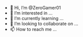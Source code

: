 - 👋 Hi, I’m @ZeroGamer01
- 👀 I’m interested in ...
- 🌱 I’m currently learning ...
- 💞️ I’m looking to collaborate on ...
- 📫 How to reach me ...

<!---
@ZeroGamer01/solo_music_botis a ✨ special ✨ repository because its `README.md` (this file) appears on your GitHub profile.
You can click the Preview link to take a look at your changes.
--->
